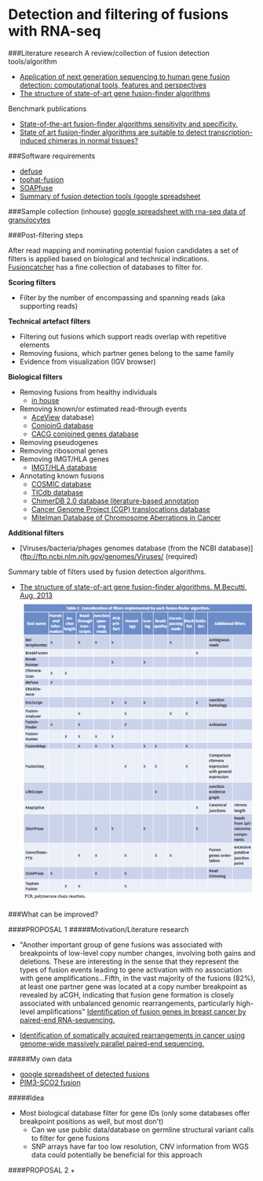 Detection and filtering of fusions with RNA-seq
====================================================

###Literature research
A review/collection of fusion detection tools/algorithm 
+ [Application of next generation sequencing to human gene fusion detection: computational tools, features and perspectives](http://bib.oxfordjournals.org/content/14/4/506)
+ [The structure of state-of-art gene fusion-finder algorithms](https://www.oapublishinglondon.com/article/617)

Benchmark publications
+ [State-of-the-art fusion-finder algorithms sensitivity and specificity.](http://www.ncbi.nlm.nih.gov/pubmed/23555082)
+ [State of art fusion-finder algorithms are suitable to detect transcription-induced chimeras in normal tissues?](http://www.ncbi.nlm.nih.gov/pubmed/23815381)

###Software requirements
+ [defuse](http://sourceforge.net/projects/defuse/)
+ [tophat-fusion](http://ccb.jhu.edu/software/tophat/fusion_index.html)
+ [SOAPfuse](http://soap.genomics.org.cn/soapfuse.html)
+ [Summary of fusion detection tools (google spreadsheet](https://docs.google.com/spreadsheet/ccc?key=0ArsHWemp6jw_dGlheGZwT21ONjl0WW9VYVEwWEpyYUE#gid=2)

###Sample collection (inhouse)
[google spreadsheet with rna-seq data of granulocytes](linktospreadsheet)

###Post-filtering steps

After read mapping and nominating potential fusion candidates a set of filters is applied based on biological and technical indications. [Fusioncatcher](https://code.google.com/p/fusioncatcher/wiki/Manual#3.3_-_Genomic_Databases) has a fine collection of databases to filter for.

**Scoring filters**
+ Filter by the number of encompassing and spanning reads (aka supporting reads)

**Technical artefact filters**
+ Filtering out fusions which support reads overlap with repetitive elements
+ Removing fusions, which partner genes belong to the same family
+ Evidence from visualization (IGV browser)

**Biological filters**
+ Removing fusions from healthy individuals
  + [in house](https://docs.google.com/spreadsheet/ccc?key=0ArsHWemp6jw_dGlheGZwT21ONjl0WW9VYVEwWEpyYUE#gid=9) 
+ Removing known/or estimated read-through events
  + [AceView](http://www.ncbi.nlm.nih.gov/IEB/Research/Acembly/index.html?human) database)
  + [ConjoinG database](http://metasystems.riken.jp/conjoing/)
  + [CACG conjoined genes database](http://cgc.kribb.re.kr/map/)
+ Removing pseudogenes
+ Removing ribosomal genes
+ Removing IMGT/HLA genes
  + [IMGT/HLA database](http://www.ebi.ac.uk/ipd/imgt/hla/)
+ Annotating known fusions
  + [COSMIC database](http://cancer.sanger.ac.uk/cancergenome/projects/cosmic/)
  + [TICdb database](http://www.unav.es/genetica/TICdb/)
  + [ChimerDB 2.0 database literature-based annotation](http://ercsb.ewha.ac.kr/FusionGene/)
  + [Cancer Genome Project (CGP) translocations database](http://www.sanger.ac.uk/genetics/CGP/Census/)
  + [Mitelman Database of Chromosome Aberrations in Cancer](http://cgap.nci.nih.gov/Chromosomes/Mitelman.)

**Additional filters**
+ [Viruses/bacteria/phages genomes database (from the NCBI database)](ftp://ftp.ncbi.nlm.nih.gov/genomes/Viruses/ (required)

Summary table of filters used by fusion detection algorithms.
+ [The structure of state-of-art gene fusion-finder algorithms. M.Becutti, Aug, 2013](https://www.oapublishinglondon.com/article/617)
![image](../img/filters.png)

###What can be improved?

####PROPOSAL 1
#####Motivation/Literature research
+ "Another important group of gene fusions was associated with breakpoints of low-level copy number changes, involving both gains and deletions. These are interesting in the sense that they represent the types of fusion events leading to gene activation with no association with gene amplifications...Fifth, in the vast majority of the fusions (82%), at least one partner gene was located at a copy number breakpoint as revealed by aCGH, indicating that fusion gene formation is closely associated with unbalanced genomic rearrangements, particularly high-level amplifications" [Identification of fusion genes in breast cancer by paired-end RNA-sequencing.](http://genomebiology.com/content/12/1/R6)

+ [Identification of somatically acquired rearrangements in cancer using genome-wide massively parallel paired-end sequencing.](http://www.nature.com/ng/journal/v40/n6/fig_tab/ng.128_F3.html)

#####My own data
+ [google spreadsheet of detected fusions](https://docs.google.com/spreadsheets/d/16tYeYdyrk-Qp4HifYMrcTaeaNtB6xcsLNkbW52Lw-6c/edit#gid=0)
+ [PIM3-SCO2 fusion](https://drive.google.com/drive/#folders/0B7sHWemp6jw_MUhIbllrNXRqeFk)

#####Idea
+ Most biological database filter for gene IDs (only some databases offer breakpoint positions as well, but most don't)
  + Can we use public data/database on germline structural variant calls to filter for gene fusions
  + SNP arrays have far too low resolution, CNV information from WGS data could potentially be beneficial for this approach

####PROPOSAL 2
+ 


